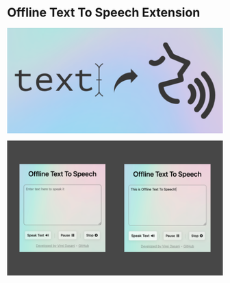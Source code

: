 # Offline Text To Speech Extension

![](https://raw.githubusercontent.com/virejdasani/OfflineTextToSpeech-Extension/main/assets/banners/bannerBG.png)

![](https://raw.githubusercontent.com/virejdasani/OfflineTextToSpeech-Extension/main/assets/screenshots/Screenshot1.png)

<!-- ![](https://raw.githubusercontent.com/virejdasani/OfflineTextToSpeech-Extension/main/assets/screenshots/Screenshot%202021-09-12%20at%2011.41.41%20PM.png) -->
